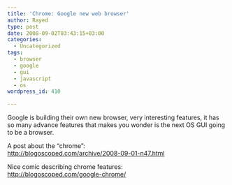 ```yaml
---
title: 'Chrome: Google new web browser'
author: Rayed
type: post
date: 2008-09-02T03:43:15+03:00
categories:
  - Uncategorized
tags:
  - browser
  - google
  - gui
  - javascript
  - os
wordpress_id: 410

---
```

<p>Google is building their own new browser, very interesting features, it has so many advance features that makes you wonder is the next OS GUI going to be a browser.</p>
<p>A post about the &#8220;chrome&#8221;:<br />
<a href="http://blogoscoped.com/archive/2008-09-01-n47.html">http://blogoscoped.com/archive/2008-09-01-n47.html</a></p>
<p>Nice comic describing chrome features:<br />
<a href="http://blogoscoped.com/google-chrome/">http://blogoscoped.com/google-chrome/</a></p>
